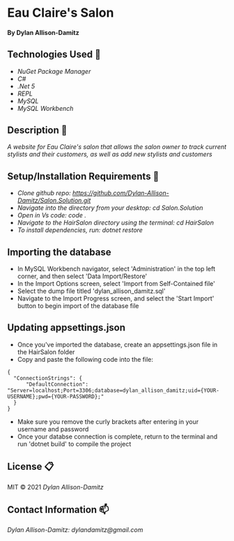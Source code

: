 # Eau Claire's Salon 

#### By Dylan Allison-Damitz

## Technologies Used :floppy_disk:
* _NuGet Package Manager_
* _C#_
* _.Net 5_
* _REPL_
* _MySQL_
* _MySQL Workbench_

## Description :page_with_curl:
_A website for Eau Claire's salon that allows the salon owner to track current stylists and their customers, as well as add new stylists and customers_

## Setup/Installation Requirements :triangular_ruler:

* _Clone github repo: https://github.com/Dylan-Allison-Damitz/Salon.Solution.git_
* _Navigate into the directory from your desktop: cd Salon.Solution_
* _Open in Vs code: code ._
* _Navigate to the HairSalon directory using the terminal: cd HairSalon_
* _To install dependencies, run: dotnet restore_

## Importing the database

* In MySQL Workbench navigator, select 'Administration' in the top left corner, and then select 'Data Import/Restore'
* In the Import Options screen, select 'Import from Self-Contained file'
* Select the dump file titled 'dylan_allison_damitz.sql'
* Navigate to the Import Progress screen, and select the 'Start Import' button to begin import of the database file

## Updating appsettings.json

* Once you've imported the database, create an appsettings.json file in the HairSalon folder
* Copy and paste the following code into the file:

```
{
  "ConnectionStrings": {
      "DefaultConnection": "Server=localhost;Port=3306;database=dylan_allison_damitz;uid={YOUR-USERNAME};pwd={YOUR-PASSWORD};"
  }
}
```
* Make sure you remove the curly brackets after entering in your username and password
* Once your databse connection is complete, return to the terminal and run 'dotnet build' to compile the project

## License :clipboard:
MIT &copy; 2021 _Dylan Allison-Damitz_
## Contact Information :mailbox:

_Dylan Allison-Damitz:
dylandamitz@gmail.com_
